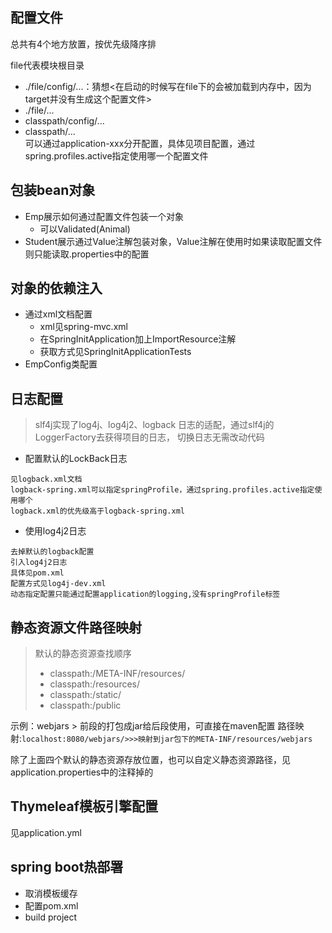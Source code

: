 ## 配置文件
总共有4个地方放置，按优先级降序排

file代表模块根目录
- ./file/config/...：猜想<在启动的时候写在file下的会被加载到内存中，因为target并没有生成这个配置文件>
- ./file/...
- classpath/config/...
- classpath/...  
可以通过application-xxx分开配置，具体见项目配置，通过spring.profiles.active指定使用哪一个配置文件
## 包装bean对象
- Emp展示如何通过配置文件包装一个对象
    - 可以Validated(Animal)
- Student展示通过Value注解包装对象，Value注解在使用时如果读取配置文件则只能读取.properties中的配置
## 对象的依赖注入
- 通过xml文档配置
    - xml见spring-mvc.xml
    - 在SpringInitApplication加上ImportResource注解
    - 获取方式见SpringInitApplicationTests
- EmpConfig类配置
## 日志配置
> slf4j实现了log4j、log4j2、logback
日志的适配，通过slf4j的LoggerFactory去获得项目的日志，
切换日志无需改动代码
- 配置默认的LockBack日志    
```
见logback.xml文档  
logback-spring.xml可以指定springProfile，通过spring.profiles.active指定使用哪个  
logback.xml的优先级高于logback-spring.xml
```
- 使用log4j2日志
```
去掉默认的logback配置
引入log4j2日志
具体见pom.xml
配置方式见log4j-dev.xml
动态指定配置只能通过配置application的logging,没有springProfile标签
```
## 静态资源文件路径映射
> 默认的静态资源查找顺序
> - classpath:/META-INF/resources/
> - classpath:/resources/
> - classpath:/static/
> - classpath:/public


示例：webjars > 前段的打包成jar给后段使用，可直接在maven配置
    路径映射:`localhost:8080/webjars/>>>映射到jar包下的META-INF/resources/webjars`

除了上面四个默认的静态资源存放位置，也可以自定义静态资源路径，见application.properties中的注释掉的
## Thymeleaf模板引擎配置
见application.yml
## spring boot热部署
- 取消模板缓存
- 配置pom.xml
- build project
